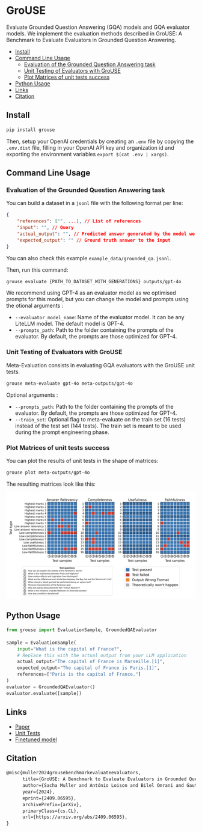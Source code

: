# GroUSE

Evaluate Grounded Question Answering (GQA) models and GQA evaluator models. We implement the evaluation methods described in GroUSE: A Benchmark to Evaluate Evaluators in Grounded Question Answering.

- [Install](#install)
- [Command Line Usage](#command-line-usage)
  - [Evaluation of the Grounded Question Answering task](#evaluation-of-the-grounded-question-answering-task)
  - [Unit Testing of Evaluators with GroUSE](#unit-testing-of-evaluators-with-grouse)
  - [Plot Matrices of unit tests success](#plot-matrices-of-unit-tests-success)
- [Python Usage](#python-usage)
- [Links](#links)
- [Citation](#citation)

## Install

```bash
pip install grouse
```

Then, setup your OpenAI credentials by creating an `.env` file by copying the `.env.dist` file, filling in your OpenAI API key and organization id and exporting the environment variables `export $(cat .env | xargs)`.

## Command Line Usage

### Evaluation of the Grounded Question Answering task

You can build a dataset in a `jsonl` file with the following format per line:

```json
{
    "references": ["", ...], // List of references
    "input": "", // Query
    "actual_output": "", // Predicted answer generated by the model we want to evaluate
    "expected_output": "" // Ground truth answer to the input
}
```

You can also check this example `example_data/grounded_qa.jsonl`.

Then, run this command:

```bash
grouse evaluate {PATH_TO_DATASET_WITH_GENERATIONS} outputs/gpt-4o
```

We recommend using GPT-4 as an evaluator model as we optimised prompts for this model, but you can change the model and prompts using the otional arguments : 
- `--evaluator_model_name`: Name of the evaluator model. It can be any LiteLLM model. The default model is GPT-4.
- `--prompts_path`: Path to the folder containing the prompts of the evaluator. By default, the prompts are those optimized for GPT-4.

### Unit Testing of Evaluators with GroUSE

Meta-Evaluation consists in evaluating GQA evaluators with the GroUSE unit tests.

```bash
grouse meta-evaluate gpt-4o meta-outputs/gpt-4o
```

Optional arguments : 
- `--prompts_path`: Path to the folder containing the prompts of the evaluator. By default, the prompts are those optimized for GPT-4.
- `--train_set`: Optional flag to meta-evaluate on the train set (16 tests) instead of the test set (144 tests). The train set is meant to be used during the prompt engineering phase.

### Plot Matrices of unit tests success

You can plot the results of unit tests in the shape of matrices:

```bash
grouse plot meta-outputs/gpt-4o
```

The resulting matrices look like this:

![result_matrices_plot](assets/result_matrices_plot.png)

## Python Usage

```python
from grouse import EvaluationSample, GroundedQAEvaluator

sample = EvaluationSample(
    input="What is the capital of France?",
    # Replace this with the actual output from your LLM application
    actual_output="The capital of France is Marseille.[1]",
    expected_output="The capital of France is Paris.[1]",
    references=["Paris is the capital of France."]
)
evaluator = GroundedQAEvaluator()
evaluator.evaluate([sample])
```

## Links

- [Paper](https://arxiv.org/abs/2409.06595)
- [Unit Tests](https://huggingface.co/datasets/illuin/grouse)
- [Finetuned model](https://huggingface.co/illuin/llama-3-grouse)

## Citation

```latex
@misc{muller2024grousebenchmarkevaluateevaluators,
      title={GroUSE: A Benchmark to Evaluate Evaluators in Grounded Question Answering}, 
      author={Sacha Muller and António Loison and Bilel Omrani and Gautier Viaud},
      year={2024},
      eprint={2409.06595},
      archivePrefix={arXiv},
      primaryClass={cs.CL},
      url={https://arxiv.org/abs/2409.06595}, 
}
```
